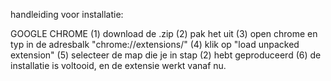 handleiding voor installatie: 

GOOGLE CHROME
(1) download de .zip
(2) pak het uit
(3) open chrome en typ in de adresbalk "chrome://extensions/"
(4) klik op "load unpacked extension"
(5) selecteer de map die je in stap (2) hebt geproduceerd
(6) de installatie is voltooid, en de extensie werkt vanaf nu.
